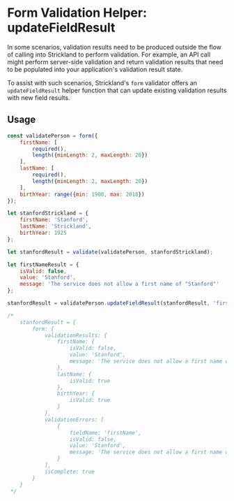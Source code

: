 # Form Validation Helper: updateFieldResult

In some scenarios, validation results need to be produced outside the flow of calling into Strickland to perform validation. For example, an API call might perform server-side validation and return validation results that need to be populated into your application's validation result state.

To assist with such scenarios, Strickland's `form` validator offers an `updateFieldResult` helper function that can update existing validation results with new field results.

## Usage

```jsx
const validatePerson = form({
    firstName: [
        required(),
        length({minLength: 2, maxLength: 20})
    ],
    lastName: [
        required(),
        length({minLength: 2, maxLength: 20})
    ],
    birthYear: range({min: 1900, max: 2018})
});

let stanfordStrickland = {
    firstName: 'Stanford',
    lastName: 'Strickland',
    birthYear: 1925
};

let stanfordResult = validate(validatePerson, stanfordStrickland);

let firstNameResult = {
    isValid: false,
    value: 'Stanford',
    message: 'The service does not allow a first name of "Stanford"'
};

stanfordResult = validatePerson.updateFieldResult(stanfordResult, 'firstName', firstNameResult);

/*
    stanfordResult = {
        form: {
            validationResults: {
                firstName: {
                    isValid: false,
                    value: 'Stanford',
                    message: 'The service does not allow a first name of "Stanford"'
                },
                lastName: {
                    isValid: true
                },
                birthYear: {
                    isValid: true
                }
            },
            validationErrors: [
                {
                    fieldName: 'firstName',
                    isValid: false,
                    value: 'Stanford',
                    message: 'The service does not allow a first name of "Stanford"'
                }
            ],
            isComplete: true
        }
    }
 */
```
